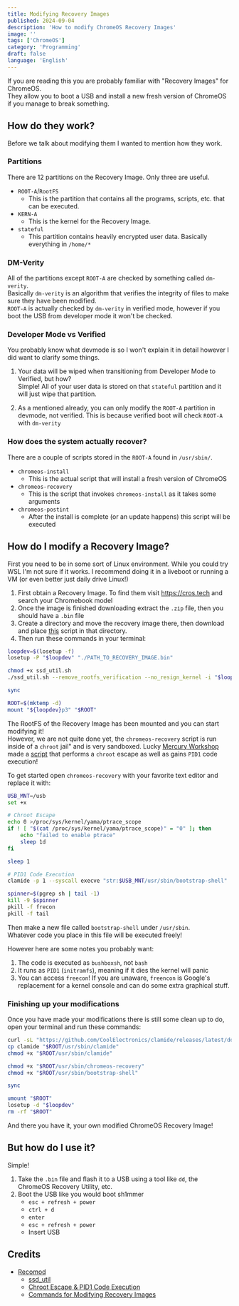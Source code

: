 ```yaml
---
title: Modifying Recovery Images
published: 2024-09-04
description: 'How to modify ChromeOS Recovery Images'
image: ''
tags: ['ChromeOS']
category: 'Programming'
draft: false 
language: 'English'
---
```


If you are reading this you are probably familiar with "Recovery Images" for ChromeOS.\
They allow you to boot a USB and install a new fresh version of ChromeOS if you manage to break something.

## How do they work?
Before we talk about modifying them I wanted to mention how they work.

### Partitions
There are 12 partitions on the Recovery Image. Only three are useful.
- `ROOT-A`/`RootFS`
    - This is the partition that contains all the programs, scripts, etc. that can be executed.
- `KERN-A`
    - This is the kernel for the Recovery Image.
- `stateful`
    - This partition contains heavily encrypted user data. Basically everything in `/home/*`

### DM-Verity
All of the partitions except `ROOT-A` are checked by something called `dm-verity`.\
Basically `dm-verity` is an algorithm that verifies the integrity of files to make sure they have been modified.\
`ROOT-A` is actually checked by `dm-verity` in verified mode, however if you boot the USB from developer mode it won't be checked.

### Developer Mode vs Verified 
You probably know what devmode is so I won't explain it in detail however I did want to clarify some things.

1. Your data will be wiped when transitioning from Developer Mode to Verified, but how?\
Simple! All of your user data is stored on that `stateful` partition and it will just wipe that partition.

2. As a mentioned already, you can only modify the `ROOT-A` partition in devmode, not verified. This is because verified boot will check `ROOT-A` with `dm-verity`

### How does the system actually recover?
There are a couple of scripts stored in the `ROOT-A` found in `/usr/sbin/`.
- `chromeos-install`
    - This is the actual script that will install a fresh version of ChromeOS
- `chromeos-recovery`
    - This is the script that invokes `chromeos-install` as it takes some arguments
- `chromeos-postint`
    - After the install is complete (or an update happens) this script will be executed

## How do I modify a Recovery Image?
First you need to be in some sort of Linux environment. While you could try WSL I'm not sure if it works. I recommend doing it in a liveboot or running a VM (or even better just daily drive Linux!)

1. First obtain a Recovery Image. To find them visit https://cros.tech and search your Chromebook model
2. Once the image is finished downloading extract the `.zip` file, then you should have a `.bin` file
3. Create a directory and move the recovery image there, then download and place [this](https://github.com/MercuryWorkshop/RecoMod/blob/main/lib/ssd_util.sh) script in that directory.
4. Then run these commands in your terminal:
```sh
loopdev=$(losetup -f)
losetup -P "$loopdev" "./PATH_TO_RECOVERY_IMAGE.bin"

chmod +x ssd_util.sh
./ssd_util.sh --remove_rootfs_verification --no_resign_kernel -i "$loopdev" --partitions 2

sync

ROOT=$(mktemp -d)
mount "${loopdev}p3" "$ROOT"
```

The RootFS of the Recovery Image has been mounted and you can start modifying it!\
However, we are not quite done yet, the `chromeos-recovery` script is run inside of a `chroot` jail" and is very sandboxed. Lucky [Mercury Workshop](https://mercurywork.shop) made a [script](https://github.com/MercuryWorkshop/RecoMod/blob/main/utils/chromeos-recovery.sh) that performs a `chroot` escape as well as gains `PID1` code execution!

To get started open `chromeos-recovery` with your favorite text editor and replace it with:
```sh
USB_MNT=/usb
set +x

# Chroot Escape
echo 0 >/proc/sys/kernel/yama/ptrace_scope
if ! [ "$(cat /proc/sys/kernel/yama/ptrace_scope)" = "0" ]; then
    echo "failed to enable ptrace"
    sleep 1d
fi

sleep 1

# PID1 Code Execution
clamide -p 1 --syscall execve "str:$USB_MNT/usr/sbin/bootstrap-shell"

spinner=$(pgrep sh | tail -1)
kill -9 $spinner
pkill -f frecon
pkill -f tail
```

Then make a new file called `bootstrap-shell` under `/usr/sbin`.\
Whatever code you place in this file will be executed freely!

However here are some notes you probably want:
1. The code is executed as `bushboxsh`, not `bash`
2. It runs as `PID1` (`initramfs`), meaning if it dies the kernel will panic
3. You can access `freecon`! If you are unaware, `freencon` is Google's replacement for a kernel console and can do some extra graphical stuff.

### Finishing up your modifications
Once you have made your modifications there is still some clean up to do, open your terminal and run these commands:
```sh
curl -sL "https://github.com/CoolElectronics/clamide/releases/latest/download/clamide" -o "clamide"
cp clamide "$ROOT/usr/sbin/clamide"
chmod +x "$ROOT/usr/sbin/clamide"

chmod +x "$ROOT/usr/sbin/chromeos-recovery"
chmod +x "$ROOT/usr/sbin/bootstrap-shell"

sync

umount "$ROOT"
losetup -d "$loopdev"
rm -rf "$ROOT"
```

And there you have it, your own modified ChromeOS Recovery Image!

## But how do I use it?
Simple!

1. Take the `.bin` file and flash it to a USB using a tool like `dd`, the ChromeOS Recovery Utility, etc.
2. Boot the USB like you would boot sh1mmer
    - `esc + refresh + power`
    - `ctrl + d`
    - `enter`
    - `esc + refresh + power`
    - Insert USB

## Credits
- [Recomod](https://github.com/mercuryworkshop/recmod)
    - [ssd_util](https://github.com/MercuryWorkshop/RecoMod/blob/main/lib/ssd_util.sh)
    - [Chroot Escape & PID1 Code Execution](https://github.com/MercuryWorkshop/RecoMod/blob/main/utils/chromeos-recovery.sh)
    - [Commands for Modifying Recovery Images](https://github.com/MercuryWorkshop/RecoMod/blob/main/recomod.sh)

